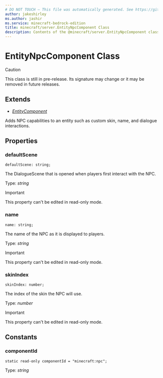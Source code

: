 ```yaml
---
# DO NOT TOUCH — This file was automatically generated. See https://github.com/mojang/minecraftapidocsgenerator to modify descriptions, examples, etc.
author: jakeshirley
ms.author: jashir
ms.service: minecraft-bedrock-edition
title: minecraft/server.EntityNpcComponent Class
description: Contents of the @minecraft/server.EntityNpcComponent class.
---
```

# EntityNpcComponent Class

> [!CAUTION]
> This class is still in pre-release.  Its signature may change or it may be removed in future releases.

## Extends
- [*EntityComponent*](EntityComponent.md)

Adds NPC capabilities to an entity such as custom skin, name, and dialogue interactions.

## Properties

### **defaultScene**
`defaultScene: string;`

The DialogueScene that is opened when players first interact with the NPC.

Type: *string*
  
> [!IMPORTANT]
> This property can't be edited in read-only mode.

### **name**
`name: string;`

The name of the NPC as it is displayed to players.

Type: *string*
  
> [!IMPORTANT]
> This property can't be edited in read-only mode.

### **skinIndex**
`skinIndex: number;`

The index of the skin the NPC will use.

Type: *number*
  
> [!IMPORTANT]
> This property can't be edited in read-only mode.

## Constants

### **componentId**
`static read-only componentId = "minecraft:npc";`

Type: *string*
